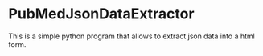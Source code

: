 # PubMedJsonDataExtractor
This is a simple python program that allows to extract json data into a html form.
